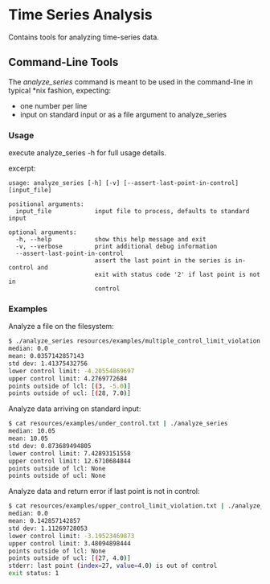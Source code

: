 Time Series Analysis
====================
Contains tools for analyzing time-series data.

Command-Line Tools
------------------
The _analyze_series_ command is meant to be used in the command-line in typical *nix fashion, expecting:
* one number per line
* input on standard input or as a file argument to analyze_series

### Usage
execute analyze_series -h for full usage details.

excerpt:

````
usage: analyze_series [-h] [-v] [--assert-last-point-in-control] [input_file]

positional arguments:
  input_file            input file to process, defaults to standard input

optional arguments:
  -h, --help            show this help message and exit
  -v, --verbose         print additional debug information
  --assert-last-point-in-control
                        assert the last point in the series is in-control and
                        exit with status code '2' if last point is not in
                        control
````

### Examples

Analyze a file on the filesystem:
````bash
$ ./analyze_series resources/examples/multiple_control_limit_violation.txt
median: 0.0
mean: 0.0357142857143
std dev: 1.41375432756
lower control limit: -4.20554869697
upper control limit: 4.2769772684
points outside of lcl: [(3, -5.0)]
points outside of ucl: [(28, 7.0)]
````

Analyze data arriving on standard input:
````bash
$ cat resources/examples/under_control.txt | ./analyze_series
median: 10.05
mean: 10.05
std dev: 0.873689494805
lower control limit: 7.42893151558
upper control limit: 12.6710684844
points outside of lcl: None
points outside of ucl: None
````

Analyze data and return error if last point is not in control:
````bash
$ cat resources/examples/upper_control_limit_violation.txt | ./analyze_series --assert-last-point-in-control; echo "exit status: $?"
median: 0.0
mean: 0.142857142857
std dev: 1.11269728053
lower control limit: -3.19523469873
upper control limit: 3.48094898444
points outside of lcl: None
points outside of ucl: [(27, 4.0)]
stderr: last point (index=27, value=4.0) is out of control
exit status: 1
````
